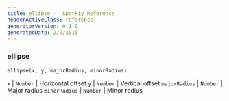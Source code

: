 ```yaml
---
title: ellipse -- Sparkiy Reference
headerActiveClass: reference
generatorVersion: 0.1.0
generatedDate: 2/9/2015
---
```


### ellipse

    ellipse(x, y, majorRadius, minorRadius)



`x` | `Number` | Horizontal offset
`y` | `Number` | Vertical offset
`majorRadius` | `Number` | Major radius
`minorRadius` | `Number` | Minor radius


